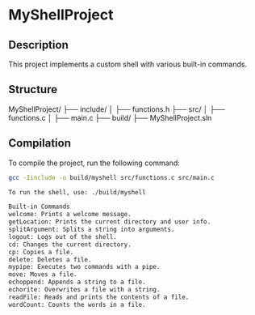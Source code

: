 # MyShellProject

## Description
This project implements a custom shell with various built-in commands.

## Structure

MyShellProject/
├── include/
│ ├── functions.h
├── src/
│ ├── functions.c
│ ├── main.c
├── build/
├── MyShellProject.sln


## Compilation
To compile the project, run the following command:
```sh
gcc -Iinclude -o build/myshell src/functions.c src/main.c

To run the shell, use: ./build/myshell

Built-in Commands
welcome: Prints a welcome message.
getLocation: Prints the current directory and user info.
splitArgument: Splits a string into arguments.
logout: Logs out of the shell.
cd: Changes the current directory.
cp: Copies a file.
delete: Deletes a file.
mypipe: Executes two commands with a pipe.
move: Moves a file.
echoppend: Appends a string to a file.
echorite: Overwrites a file with a string.
readFile: Reads and prints the contents of a file.
wordCount: Counts the words in a file.

